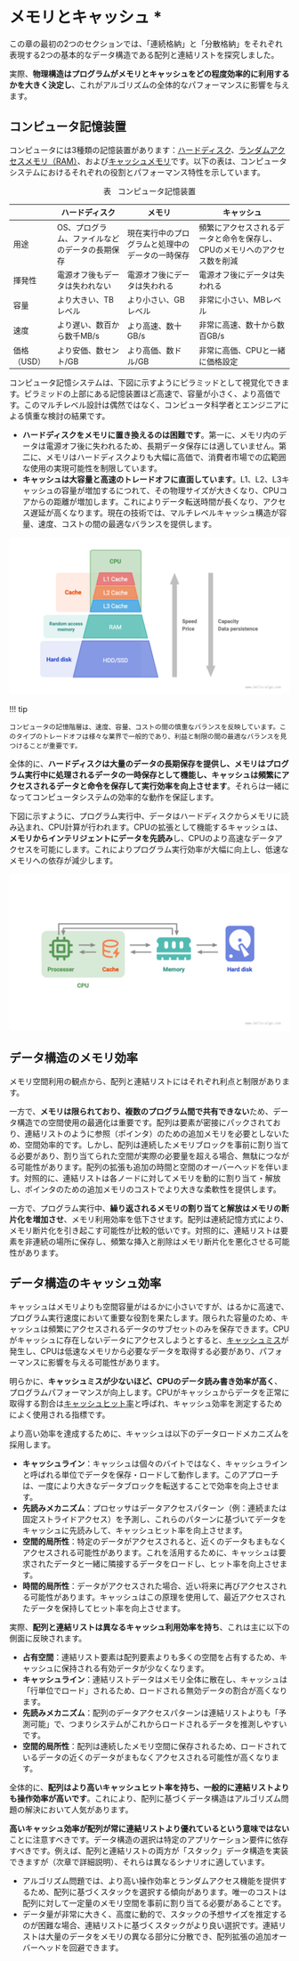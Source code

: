 # メモリとキャッシュ *

この章の最初の2つのセクションでは、「連続格納」と「分散格納」をそれぞれ表現する2つの基本的なデータ構造である配列と連結リストを探究しました。

実際、**物理構造はプログラムがメモリとキャッシュをどの程度効率的に利用するかを大きく決定し**、これがアルゴリズムの全体的なパフォーマンスに影響を与えます。

## コンピュータ記憶装置

コンピュータには3種類の記憶装置があります：<u>ハードディスク</u>、<u>ランダムアクセスメモリ（RAM）</u>、および<u>キャッシュメモリ</u>です。以下の表は、コンピュータシステムにおけるそれぞれの役割とパフォーマンス特性を示しています。

<p align="center"> 表 <id> &nbsp; コンピュータ記憶装置 </p>

|             | ハードディスク                                                      | メモリ                                                                   | キャッシュ                                                                                           |
| ----------- | -------------------------------------------------------------- | ------------------------------------------------------------------------ | ----------------------------------------------------------------------------------------------- |
| 用途       | OS、プログラム、ファイルなどのデータの長期保存 | 現在実行中のプログラムと処理中のデータの一時保存 | 頻繁にアクセスされるデータと命令を保存し、CPUのメモリへのアクセス数を削減 |
| 揮発性  | 電源オフ後もデータは失われない                               | 電源オフ後にデータは失われる                                             | 電源オフ後にデータは失われる                                                                    |
| 容量    | より大きい、TBレベル                                               | より小さい、GBレベル                                                        | 非常に小さい、MBレベル                                                                            |
| 速度       | より遅い、数百から数千MB/s                      | より高速、数十GB/s                                             | 非常に高速、数十から数百GB/s                                                     |
| 価格（USD） | より安価、数セント/GB                                      | より高価、数ドル/GB                                       | 非常に高価、CPUと一緒に価格設定                                                                 |

コンピュータ記憶システムは、下図に示すようにピラミッドとして視覚化できます。ピラミッドの上部にある記憶装置ほど高速で、容量が小さく、より高価です。このマルチレベル設計は偶然ではなく、コンピュータ科学者とエンジニアによる慎重な検討の結果です。

- **ハードディスクをメモリに置き換えるのは困難です**。第一に、メモリ内のデータは電源オフ後に失われるため、長期データ保存には適していません。第二に、メモリはハードディスクよりも大幅に高価で、消費者市場での広範囲な使用の実現可能性を制限しています。
- **キャッシュは大容量と高速のトレードオフに直面しています**。L1、L2、L3キャッシュの容量が増加するにつれて、その物理サイズが大きくなり、CPUコアからの距離が増加します。これによりデータ転送時間が長くなり、アクセス遅延が高くなります。現在の技術では、マルチレベルキャッシュ構造が容量、速度、コストの間の最適なバランスを提供します。

![コンピュータ記憶システム](ram_and_cache.assets/storage_pyramid.png)

!!! tip

    コンピュータの記憶階層は、速度、容量、コストの間の慎重なバランスを反映しています。このタイプのトレードオフは様々な業界で一般的であり、利益と制限の間の最適なバランスを見つけることが重要です。

全体的に、**ハードディスクは大量のデータの長期保存を提供し、メモリはプログラム実行中に処理されるデータの一時保存として機能し、キャッシュは頻繁にアクセスされるデータと命令を保存して実行効率を向上させます**。それらは一緒になってコンピュータシステムの効率的な動作を保証します。

下図に示すように、プログラム実行中、データはハードディスクからメモリに読み込まれ、CPU計算が行われます。CPUの拡張として機能するキャッシュは、**メモリからインテリジェントにデータを先読み**し、CPUのより高速なデータアクセスを可能にします。これによりプログラム実行効率が大幅に向上し、低速なメモリへの依存が減少します。

![ハードディスク、メモリ、キャッシュ間のデータフロー](ram_and_cache.assets/computer_storage_devices.png)

## データ構造のメモリ効率

メモリ空間利用の観点から、配列と連結リストにはそれぞれ利点と制限があります。

一方で、**メモリは限られており、複数のプログラム間で共有できない**ため、データ構造での空間使用の最適化は重要です。配列は要素が密接にパックされており、連結リストのように参照（ポインタ）のための追加メモリを必要としないため、空間効率的です。しかし、配列は連続したメモリブロックを事前に割り当てる必要があり、割り当てられた空間が実際の必要量を超える場合、無駄につながる可能性があります。配列の拡張も追加の時間と空間のオーバーヘッドを伴います。対照的に、連結リストは各ノードに対してメモリを動的に割り当て・解放し、ポインタのための追加メモリのコストでより大きな柔軟性を提供します。

一方で、プログラム実行中、**繰り返されるメモリの割り当てと解放はメモリの断片化を増加させ**、メモリ利用効率を低下させます。配列は連続記憶方式により、メモリ断片化を引き起こす可能性が比較的低いです。対照的に、連結リストは要素を非連続の場所に保存し、頻繁な挿入と削除はメモリ断片化を悪化させる可能性があります。

## データ構造のキャッシュ効率

キャッシュはメモリよりも空間容量がはるかに小さいですが、はるかに高速で、プログラム実行速度において重要な役割を果たします。限られた容量のため、キャッシュは頻繁にアクセスされるデータのサブセットのみを保存できます。CPUがキャッシュに存在しないデータにアクセスしようとすると、<u>キャッシュミス</u>が発生し、CPUは低速なメモリから必要なデータを取得する必要があり、パフォーマンスに影響を与える可能性があります。

明らかに、**キャッシュミスが少ないほど、CPUのデータ読み書き効率が高く**、プログラムパフォーマンスが向上します。CPUがキャッシュからデータを正常に取得する割合は<u>キャッシュヒット率</u>と呼ばれ、キャッシュ効率を測定するためによく使用される指標です。

より高い効率を達成するために、キャッシュは以下のデータロードメカニズムを採用します。

- **キャッシュライン**：キャッシュは個々のバイトではなく、キャッシュラインと呼ばれる単位でデータを保存・ロードして動作します。このアプローチは、一度により大きなデータブロックを転送することで効率を向上させます。
- **先読みメカニズム**：プロセッサはデータアクセスパターン（例：連続または固定ストライドアクセス）を予測し、これらのパターンに基づいてデータをキャッシュに先読みして、キャッシュヒット率を向上させます。
- **空間的局所性**：特定のデータがアクセスされると、近くのデータもまもなくアクセスされる可能性があります。これを活用するために、キャッシュは要求されたデータと一緒に隣接するデータをロードし、ヒット率を向上させます。
- **時間的局所性**：データがアクセスされた場合、近い将来に再びアクセスされる可能性があります。キャッシュはこの原理を使用して、最近アクセスされたデータを保持してヒット率を向上させます。

実際、**配列と連結リストは異なるキャッシュ利用効率を持ち**、これは主に以下の側面に反映されます。

- **占有空間**：連結リスト要素は配列要素よりも多くの空間を占有するため、キャッシュに保持される有効データが少なくなります。
- **キャッシュライン**：連結リストデータはメモリ全体に散在し、キャッシュは「行単位でロード」されるため、ロードされる無効データの割合が高くなります。
- **先読みメカニズム**：配列のデータアクセスパターンは連結リストよりも「予測可能」で、つまりシステムがこれからロードされるデータを推測しやすいです。
- **空間的局所性**：配列は連続したメモリ空間に保存されるため、ロードされているデータの近くのデータがまもなくアクセスされる可能性が高くなります。

全体的に、**配列はより高いキャッシュヒット率を持ち、一般的に連結リストよりも操作効率が高いです**。これにより、配列に基づくデータ構造はアルゴリズム問題の解決において人気があります。

**高いキャッシュ効率が配列が常に連結リストより優れているという意味ではない**ことに注意すべきです。データ構造の選択は特定のアプリケーション要件に依存すべきです。例えば、配列と連結リストの両方が「スタック」データ構造を実装できますが（次章で詳細説明）、それらは異なるシナリオに適しています。

- アルゴリズム問題では、より高い操作効率とランダムアクセス機能を提供するため、配列に基づくスタックを選択する傾向があります。唯一のコストは配列に対して一定量のメモリ空間を事前に割り当てる必要があることです。
- データ量が非常に大きく、高度に動的で、スタックの予想サイズを推定するのが困難な場合、連結リストに基づくスタックがより良い選択です。連結リストは大量のデータをメモリの異なる部分に分散でき、配列拡張の追加オーバーヘッドを回避できます。
